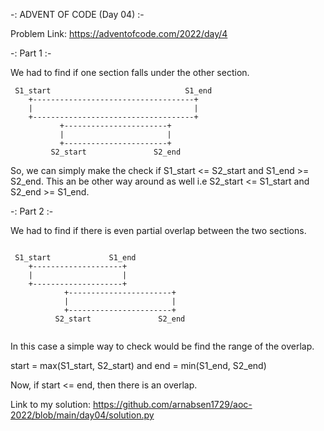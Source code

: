 -: ADVENT OF CODE (Day 04) :-

Problem Link: https://adventofcode.com/2022/day/4

-: Part 1 :-

We had to find if one section falls under the other section. 

```
 S1_start                              S1_end             
    +------------------------------------+                
    |                                    |                
    +------------------------------------+                
           +-----------------------+                      
           |                       |                      
           +-----------------------+                      
         S2_start               S2_end      
```
So, we can simply make the check if S1_start <= S2_start and S1_end >= S2_end. This an be other way around as well i.e S2_start <= S1_start and S2_end >= S1_end.    

-: Part 2 :-

We had to find if there is even partial overlap between the two sections.

```
                                      
 S1_start             S1_end                                
    +--------------------+                                  
    |                    |                                  
    +--------------------+                                  
            +-----------------------+                       
            |                       |                       
            +-----------------------+                       
          S2_start               S2_end                     
                                                   
```

In this case a simple way to check would be find the range of the overlap.

start = max(S1_start, S2_start) and end = min(S1_end, S2_end)

Now, if start <= end, then there is an overlap.

Link to my solution: https://github.com/arnabsen1729/aoc-2022/blob/main/day04/solution.py